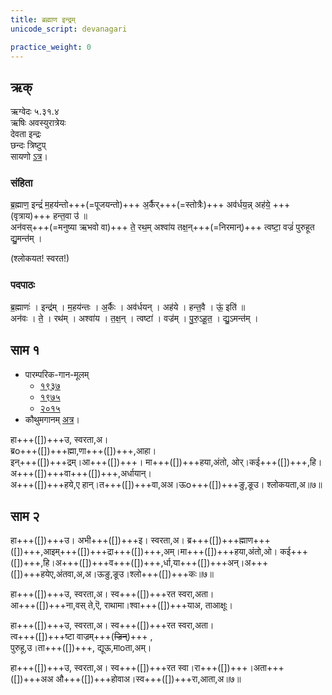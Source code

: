 ```yaml
---
title: ब्रह्माण इन्द्रम्
unicode_script: devanagari

practice_weight: 0
---
```


## ऋक्
ऋग्वेदः  ५.३१.४  
ऋषिः  अवस्युरात्रेयः  
देवता  इन्द्रः  
छन्दः  त्रिष्टुप्  
सायणो [ऽत्र](http://192.155.224.66/stage/rigveda-samhita/describe/rikMandala/005.031.004)।

### संहिता
ब्र॒ह्माण॒ इन्द्रं॑ म॒हय॑न्तो+++(=पूजयन्तो)+++ अ॒र्कैर्+++(=स्तोत्रैः)+++ अव॑र्धय॒न्न् अह॑ये॒ +++(वृत्राय)+++ हन्त॒वा उ॑ ॥  
अन॑वस्+++(=मनुष्या ऋभवो वा)+++ ते॒ रथ॒म् अश्वा॑य तक्ष॒न्+++(=निरमान्)+++ त्वष्टा॒ वज्रं॑ पुरुहूत द्यु॒मन्त॑म् ।

(श्लोकयत! स्वरत!)

### पदपाठः
ब्र॒ह्माणः॑ । इन्द्र॑म् । म॒हय॑न्तः । अ॒र्कैः । अव॑र्धयन् । अह॑ये । हन्त॒वै । ऊं॒ इति॑ ॥  
अन॑वः । ते॒ । रथ॑म् । अश्वा॑य । त॒क्ष॒न् । त्वष्टा॑ । वज्र॑म् । पु॒रु॒ऽहू॒त॒ । द्यु॒ऽमन्त॑म् ।


## साम १
- पारम्परिक-गान-मूलम् 
  - [१९३७](https://archive.org/stream/sAmaveda-jaiminIya-paravastu-paramparA-docs/sAmaveda-paravastu-1937#page/n55/mode/1up)
  - [१९७५](https://archive.org/stream/sAmaveda-jaiminIya-paravastu-paramparA-docs/sAmaveda-paravastu-1975#page/n51/mode/2up)
  - [२०१५](https://archive.org/stream/sAmaveda-jaiminIya-paravastu-paramparA-docs/proxaNa-sAmAni#page/n3/mode/2up)
- कौथुमगानम् [अत्र](https://archive.org/details/SamaVedaSanhitaWithSayanabhashyaVolume1SatyavrataSamasrami1874bis_201804/page/n951)।

<div class="audioEmbed"  caption="रामानुजार्यः 1974 " src="https://archive
.org/download/jaiminIya-sAma-gAna-paravastu-tradition-rAmAnuja/brahmANa-indram-1.mp3"></div>
<div class="audioEmbed"  caption="गोपालार्यः 2015  " src="https://archive
.org/download/jaiminIya-sAma-gAna-paravastu-tradition-gopAla-2015/brahmANa-indram-1.mp3"></div>

हा+++([])+++उ, स्वरता,अ।  
ब्रo+++([])+++ह्मा,णा+++([])+++,आहा।  
इन्+++([])+++द्रम्।आ+++([])+++। मा+++([])+++हया,अंतो, ओर्।कई+++([])+++,हि।  
अ+++([])+++वा+++([])+++,अर्धायान्।  
अ+++([])+++हये,ए हान्।त+++([])+++वा,अअ।ऊo+++([])+++ङु,ङूउ। श्लोकयता,अ॥७॥

## साम २
<div class="audioEmbed"  caption="रामानुजार्यः 1974 " src="https://archive
.org/download/jaiminIya-sAma-gAna-paravastu-tradition-rAmAnuja/brahmANa-indram-2.mp3"></div>
<div class="audioEmbed"  caption="गोपालार्यः 2015  " src="https://archive
.org/download/jaiminIya-sAma-gAna-paravastu-tradition-gopAla-2015/brahmANa-indram-2.mp3"></div>

हा+++([])+++उ। अभी+++([])+++इ। स्वरता,अ। ब्र+++([])+++ह्माण+++([])+++,आइम्+++([])+++द्रा+++([])+++,अम्।मा+++([])+++हया,अंतो,ओ। कई+++([])+++,हि।अ+++([])+++व+++([])+++,र्धा,या+++([])+++अन्।अ+++([])+++हयेए,अंतवा,अ,अ।ऊङु,ङूउ।श्लो+++([])+++कः॥७॥

हा+++([])+++उ, स्वरता,अ। स्व+++([])+++रत स्वरा,अता।  
आ+++([])+++ना,वस् ते,ऎ, राथामा।श्वा+++([])+++याअ, ताआक्षूः।  

हा+++([])+++उ, स्वरता,अ। स्व+++([])+++रत स्वरा,अता।  
त्व+++([])+++ष्टा वाज्रम्+++(~~ज्रिन्~~)+++ ,  
पुरुहू,उ।ता+++([])+++, द्यूऊ,माoता,अम्।

हा+++([])+++उ, स्वरता,अ। स्व+++([])+++रत स्वा।रा+++([])+++।अता+++([])+++अअ औ+++([])+++होवाअ।स्व+++([])+++रा,आता,अ॥७॥

